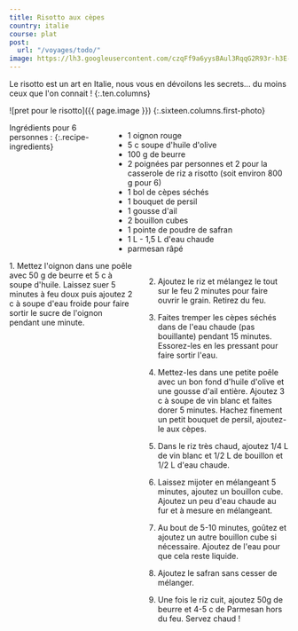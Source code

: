 ```yaml
---
title: Risotto aux cèpes
country: italie
course: plat
post:
  url: "/voyages/todo/"
image: https://lh3.googleusercontent.com/czqFf9a6yysBAul3RqqG2R93r-h3E-dHmy-KPbfFZ_Kj2Zz-va3BGcdCLl5ScYgavclEkgSwvIvcv39Z-C1GGNhtfilqy-SgJIbvzDg8ZjqwNnafIhoq9sqLVJXIT-aajVzlfMGU_VqW7tFf0CrIEvu78upTn49_d5w7z44S8exadzkjPR8LqQ5r6J21gApmBXNfv2uyPI40Eu5awc3a0JTLKocLqPpZjzdA25pBgIFQ-OGv5pBVGgEryt2YZRcblnBaEeUMX5ZM7b37kgX2jCYO0DeUvOF7NLNvKWb6QYUnho0aRkZ-cphEhmVyiW4GqbbFZh5FlgVb4PTxh8FYRcI-lJBk_IfthtRRX3lZJchKI80hWOq4d2Kuxm1ixKSF-PBv0AB69zGWA7xdUBQaTM7zZzvqsgO4VDo_hjN1KWRgJQHaQiZM4v94mSTLydM2V7FXXr4BdYjUzIBA89t9X29vWARhdtuZo2Dopq2my-p9C_MkKVRAkVjo3Vv2hE0ONgIMUOTscfNTN9ocwgKnOKQeYlX2hnggwVd6LOItm-gDd4FCfpZN0BJJAO7fYSQspazmbJ-5_huzQSscEsntsOhvREYH7KwyFCBLk8-ZDOSFPN1WBohj-K96eieFTz0DxjVM_5dIUzIJLYvnsrfjF36BaST2zvRO8UbHz5UHohhPHrE967OCneJK2KCMLYUc1C12JjwXEcj0xMfruax3A-MmIcHkcWvI9ns5X8JM3KY0VScR=w900
---
```


Le risotto est un art en Italie, nous vous en dévoilons les secrets... du moins ceux que l'on connait !
{:.ten.columns}

<!--fin extrait-->

![pret pour le risotto]({{ page.image }})
{:.sixteen.columns.first-photo}

<div class="four columns" markdown="1">
Ingrédients pour 6 personnes :
{:.recipe-ingredients}

- 1 oignon rouge
- 5 c soupe d'huile d'olive
- 100 g de beurre
- 2 poignées par personnes et 2 pour la casserole de riz a risotto (soit environ 800 g pour 6)
- 1 bol de cèpes séchés
- 1 bouquet de persil
- 1 gousse d'ail
- 2 bouillon cubes
- 1 pointe de poudre de safran
- 1 L - 1,5 L d'eau chaude
- parmesan râpé
</div>

<div class="ten columns" markdown="1">
1. Mettez l'oignon dans une poêle avec 50 g de beurre et 5 c à soupe d'huile. Laissez suer 5 minutes à feu doux puis ajoutez 2 c à soupe d'eau froide pour faire sortir le sucre de l'oignon pendant une minute.

2. Ajoutez le riz et mélangez le tout sur le feu 2 minutes pour faire ouvrir le grain. Retirez du feu.

3. Faites tremper les cèpes séchés dans de l'eau chaude (pas bouillante) pendant 15 minutes. Essorez-les en les pressant pour faire sortir l'eau.

4. Mettez-les dans une petite poêle avec un bon fond d'huile d'olive et une gousse d'ail entière. Ajoutez 3 c à soupe de vin blanc et faites dorer 5 minutes.
Hachez finement un petit bouquet de persil, ajoutez-le aux cèpes.

5. Dans le riz très chaud, ajoutez 1/4 L de vin blanc et 1/2 L de bouillon et 1/2 L d'eau chaude.

6. Laissez mijoter en mélangeant 5 minutes, ajoutez un bouillon cube. Ajoutez un peu d'eau chaude au fur et à mesure en mélangeant.

7. Au bout de 5-10 minutes, goûtez et ajoutez un autre bouillon cube si nécessaire. Ajoutez de l'eau pour que cela reste liquide.

8. Ajoutez le safran sans cesser de mélanger.

9. Une fois le riz cuit, ajoutez 50g de beurre et 4-5 c de Parmesan hors du feu. Servez chaud !
</div>
